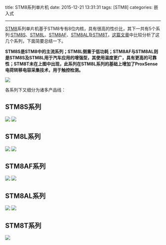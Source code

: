 title: STM8系列单片机
date: 2015-12-21 13:31:31
tags: [STM8]
categories: 嵌入式

---

[STM8](http://www.st.com/web/en/catalog/mmc/FM141/SC1244)系列单片机基于STM8专有8位内核，具有很高的性价比，其下一共有5个系列:[STM8S](http://www.st.com/st-web-ui/active/en/home/catalog/mmc/SC1244/SS1010)、[STM8L](http://www.st.com/st-web-ui/active/en/home/catalog/mmc/SC1244/SS1336)、[STM8AF](http://www.st.com/st-web-ui/active/en/home/catalog/mmc/SC1244/SS1583)、[STM8AL](http://www.st.com/st-web-ui/active/en/home/catalog/mmc/SC1244/SS1584)及[STM8T](http://www.st.com/st-web-ui/active/en/home/catalog/mmc/FM141/SC1244/SS1598)，[这篇文章](http://www.eccn.com/theme/2015/smarthome/ArticleShow.html?pid=2014100910359313)中比较分析了这几个系列，下面简要总结一下。

**STM8S是STM8中的主流系列；STM8L侧重于低功耗；STM8AF与STM8AL则是STM8S及STM8L用于汽车应用的增强型，其使用温度更广，具有更高的可靠性；STM8T未在上图中出现，此系列在STM8L系列的基础上增加了ProxSense电荷转移电容采集技术，用于触控检测。**

<!--more-->

![](http://gmf.shengnengjin.cn/STM8STM8_SC1244.jpg)

各系列下又细分为诸多产品线：

## **STM8S系列**
![](http://gmf.shengnengjin.cn/STM8STM8S003005007%20Value%20Line_LN2.jpg)
![](http://gmf.shengnengjin.cn/STM8STM8S_series_SS1010.jpg)

## **STM8L系列**
![](http://gmf.shengnengjin.cn/STM8STM8L051052_Value_Line_LN1798.jpg)
![](http://gmf.shengnengjin.cn/STM8STM8L_series_SS1336.jpg)

## **STM8AF系列**
![](http://gmf.shengnengjin.cn/STM8STM8AF52_line_LN1543.jpg)
![](http://gmf.shengnengjin.cn/STM8STM8AF_series_SS1583.jpg)

## **STM8AL系列**
![](http://gmf.shengnengjin.cn/STM8STM8AL31_line_LN3.jpg)
![](http://gmf.shengnengjin.cn/STM8STM8AL_series_SS1584.jpg)

## **STM8T系列**
![](http://gmf.shengnengjin.cn/STM8STM8T_series_SS1598.jpg)

